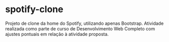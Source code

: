 # spotify-clone
Projeto de clone da home do Spotify, utilizando apenas Bootstrap.
Atividade realizada como parte de curso de Desenvolvimento Web Completo com ajustes pontuais em relação à atividade proposta.
